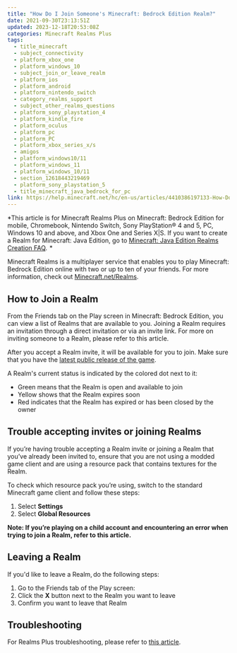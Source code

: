 ```yaml
---
title: "How Do I Join Someone's Minecraft: Bedrock Edition Realm?"
date: 2021-09-30T23:13:51Z
updated: 2023-12-18T20:53:08Z
categories: Minecraft Realms Plus
tags:
  - title_minecraft
  - subject_connectivity
  - platform_xbox_one
  - platform_windows_10
  - subject_join_or_leave_realm
  - platform_ios
  - platform_android
  - platform_nintendo_switch
  - category_realms_support
  - subject_other_realms_questions
  - platform_sony_playstation_4
  - platform_kindle_fire
  - platform_oculus
  - platform_pc
  - platform_PC
  - platform_xbox_series_x/s
  - amigos
  - platform_windows10/11
  - platform_windows_11
  - platform_windows_10/11
  - section_12618443219469
  - platform_sony_playstation_5
  - title_minecraft_java_bedrock_for_pc
link: https://help.minecraft.net/hc/en-us/articles/4410386197133-How-Do-I-Join-Someone-s-Minecraft-Bedrock-Edition-Realm-
---
```


*This article is for Minecraft Realms Plus on Minecraft: Bedrock Edition for mobile, Chromebook, Nintendo Switch, Sony PlayStation® 4 and 5, PC, Windows 10 and above, and Xbox One and Series X\|S. If you want to create a Realm for Minecraft: Java Edition, go to [Minecraft: Java Edition Realms Creation FAQ](../Minecraft-Java-Realms/Minecraft-Java-Edition-Realms-Creation-FAQ.md).  *

Minecraft Realms is a multiplayer service that enables you to play Minecraft: Bedrock Edition online with two or up to ten of your friends. For more information, check out [Minecraft.net/Realms](https://www.minecraft.net/en-us/realms).  

## How to Join a Realm

From the Friends tab on the Play screen in Minecraft: Bedrock Edition, you can view a list of Realms that are available to you. Joining a Realm requires an invitation through a direct invitation or via an invite link. For more on inviting someone to a Realm, please refer to this article.

After you accept a Realm invite, it will be available for you to join. Make sure that you have the [latest public release of the game](../Minecraft-Bedrock-Edition-Technical/Minecraft-Bedrock-Edition-Installation-Issues-FAQ.md#how-to-manually-update-minecraft-bedrock-edition).

A Realm's current status is indicated by the colored dot next to it: 

- Green means that the Realm is open and available to join 
- Yellow shows that the Realm expires soon 
- Red indicates that the Realm has expired or has been closed by the owner 

## Trouble accepting invites or joining Realms

If you’re having trouble accepting a Realm invite or joining a Realm that you’ve already been invited to, ensure that you are not using a modded game client and are using a resource pack that contains textures for the Realm. 

To check which resource pack you’re using, switch to the standard Minecraft game client and follow these steps: 

1.  Select **Settings**
2.  Select **Global Resources**

**Note: If you’re playing on a child account and encountering an error when trying to join a Realm, refer to this article.**

## Leaving a Realm

If you'd like to leave a Realm, do the following steps:

1.  Go to the Friends tab of the Play screen: 
2.  Click the **X** button next to the Realm you want to leave 
3.  Confirm you want to leave that Realm 

## Troubleshooting

For Realms Plus troubleshooting, please refer to [this article](../Realms-Troubleshooting-and-Billing/Minecraft-Realms-Plus-Troubleshooting.md).
